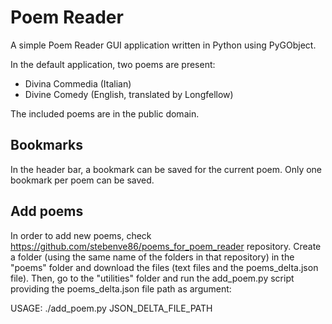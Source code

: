 
# Poem Reader

A simple Poem Reader GUI application written in Python using PyGObject.

In the default application, two poems are present:
- Divina Commedia (Italian)
- Divine Comedy (English, translated by Longfellow)

The included poems are in the public domain.

## Bookmarks

In the header bar, a bookmark can be saved for the current poem. Only one bookmark per poem can be saved.

## Add poems

In order to add new poems, check https://github.com/stebenve86/poems_for_poem_reader repository. Create a folder (using the same name of the folders in that repository) in the "poems" folder and download the files (text files and the poems_delta.json file).
Then, go to the "utilities" folder and run the add_poem.py script providing the poems_delta.json file path as argument:

USAGE: ./add_poem.py JSON_DELTA_FILE_PATH

